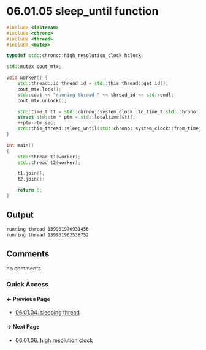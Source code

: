 # 06.01.05 sleep_until function

```cxx
#include <iostream>
#include <chrono>
#include <thread>
#include <mutex>

typedef std::chrono::high_resolution_clock hclock;

std::mutex cout_mtx;

void worker() {
    std::thread::id thread_id = std::this_thread::get_id();
    cout_mtx.lock();
    std::cout << "running thread " << thread_id << std::endl;
    cout_mtx.unlock();

    std::time_t tt = std::chrono::system_clock::to_time_t(std::chrono::system_clock::now());
    struct std::tm * ptm = std::localtime(&tt);
    ++ptm->tm_sec;
    std::this_thread::sleep_until(std::chrono::system_clock::from_time_t(mktime(ptm)));
}

int main()
{
    std::thread t1(worker);
    std::thread t2(worker);

    t1.join();
    t2.join();

    return 0;
}

```

## Output

```txt
running thread 139961970931456
running thread 139961962538752
```

## Comments

no comments

### Quick Access

<div class="previous_page pagination">

#### &#8592; Previous Page

* [06.01.04. sleeping thread](./../../06.multithreading/01.threads/04.sleeping-thread.md)

</div>
<div class="next_page pagination">

#### &#8594; Next Page

* [06.01.06. high resolution clock](./../../06.multithreading/01.threads/06.high-resolution-clock.md)

</div>
